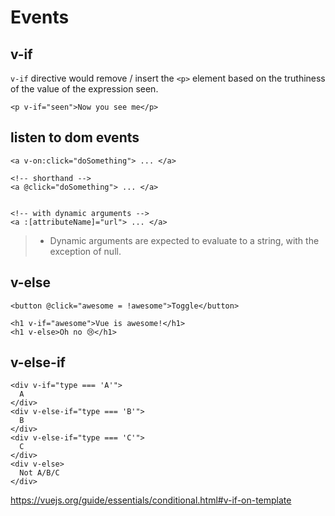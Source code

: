 # Events

## v-if

`v-if` directive would remove / insert the `<p>` element based on the truthiness of the value of the expression seen.

```vue
<p v-if="seen">Now you see me</p>
```

## listen to dom events

```vue
<a v-on:click="doSomething"> ... </a>

<!-- shorthand -->
<a @click="doSomething"> ... </a>


<!-- with dynamic arguments -->
<a :[attributeName]="url"> ... </a>
```

>* Dynamic arguments are expected to evaluate to a string, with the exception of null.


## v-else

```vue
<button @click="awesome = !awesome">Toggle</button>

<h1 v-if="awesome">Vue is awesome!</h1>
<h1 v-else>Oh no 😢</h1>
```

## v-else-if

```vue
<div v-if="type === 'A'">
  A
</div>
<div v-else-if="type === 'B'">
  B
</div>
<div v-else-if="type === 'C'">
  C
</div>
<div v-else>
  Not A/B/C
</div>
```

https://vuejs.org/guide/essentials/conditional.html#v-if-on-template